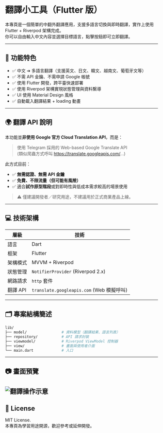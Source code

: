 # 翻譯小工具（Flutter 版）

本專頁是一個簡單的中翻外翻譯應用，支援多語言切換與即時翻譯，實作上使用 Flutter + Riverpod 架構完成。  
你可以自由輸入中文內容並選擇目標語言，點擊按鈕即可立即翻譯。

---

## 📌 功能特色

- ✅ 中文 ➔ 多語言翻譯（支援英文、日文、韓文、越南文、葡萄牙文等）
- ✅ 不需 API 金鑰、不需申請 Google 帳號
- ✅ 使用 Flutter 開發，跨平臺快速部署
- ✅ 使用 Riverpod 架構實現狀態管理與資料繫導
- ✅ UI 使用 Material Design 風格
- ✅ 自動載入翻譯結果 + loading 動畫

---

## 🌍 翻譯 API 說明

本功能並**非使用 Google 官方 Cloud Translation API**，而是：

> 使用 Telegram 採用的 Web-based Google Translate API  
> (類似爬蟲方式呼叫 https://translate.googleapis.com/...)

此方式目前：
- ✅ **無需認證、無需 API 金鑰**
- ✅ **免費、不限流量（但可能有風險）**
- ✅ 適合**試作原型階段**或對即時性與低成本需求較高的場景使用

> ⚠️ 僅建議開發者／研究用途，不建議用於正式商業產品上線。

---

## 💻 技術架構

| 層級 | 技術 |
|--------|--------|
| 語言 | Dart |
| 框架 | Flutter |
| 架構模式 | MVVM + Riverpod |
| 狀態管理 | `NotifierProvider` (Riverpod 2.x) |
| 網路請求 | `http` 套件 |
| 翻譯 API | `translate.googleapis.com` (Web 模擬呼叫) |

---

## 🗂 專案結構簡述

```bash
lib/
├── model/                # 資料模型（翻譯結果、語言列表）
├── repository/           # API 請求封裝
├── viewmodel/            # Riverpod ViewModel 控制器
├── view/                 # 畫面與使用者介面
└── main.dart             # 入口
```

---

## 📷 畫面預覽

![翻譯操作示意](https://github.com/blackman5566/tranzly_flutter_demo/blob/main/demo.gif)
---

## 📄 License

MIT License.  
本專頁為學習用途開源，歡迎參考或延伸開發。
